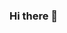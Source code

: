### Hi there 👋

<!--
**w45z/w45z** is a ✨ _special_ ✨ repository because its `README.md` (this file) appears on your GitHub profile.

[![Typing SVG](https://readme-typing-svg.demolab.com/?lines=First+line+of+text;Second+line+of+text)](https://git.io/typing-svg)
